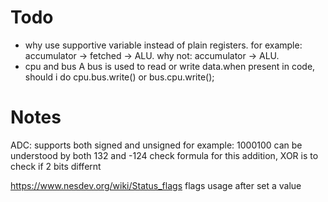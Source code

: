 # Todo 
- why use supportive variable instead of plain registers. 
for example: accumulator -> fetched -> ALU. 
  why not:    accumulator -> ALU.
- cpu and bus 
  A bus is used to read or write data.when present in code,
  should i do cpu.bus.write() or bus.cpu.write();  

# Notes 
ADC: supports both signed and unsigned 
for example: 1000100 can be understood by both 132 and -124 
check formula for this addition, XOR is to check if 2 bits differnt 
 
https://www.nesdev.org/wiki/Status_flags  flags usage after set a value 
